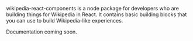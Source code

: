 wikipedia-react-components is a node package for developers who are building things for Wikipedia in React.
It contains basic building blocks that you can use to build Wikipedia-like experiences.

Documentation coming soon.
